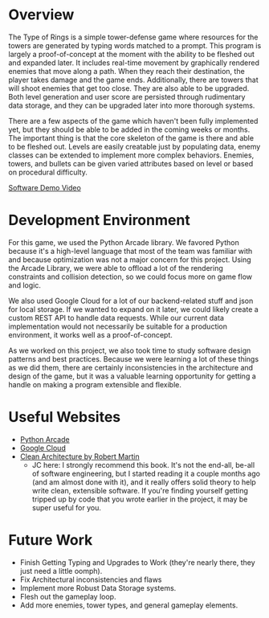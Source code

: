 # Overview

The Type of Rings is a simple tower-defense game where resources for the towers are generated by typing words matched to a prompt. This program is largely a proof-of-concept at the moment with the ability to be fleshed out and expanded later. It includes real-time movement by graphically rendered enemies that move along a path. When they reach their destination, the player takes damage and the game ends. Additionally, there are towers that will shoot enemies that get too close. They are also able to be upgraded. Both level generation and user score are persisted through rudimentary data storage, and they can be upgraded later into more thorough systems.

There are a few aspects of the game which haven't been fully implemented yet, but they should be able to be added in the coming weeks or months. The important thing is that the core skeleton of the game is there and able to be fleshed out. Levels are easily creatable just by populating data, enemy classes can be extended to implement more complex behaviors. Enemies, towers, and bullets can be given varied attributes based on level or based on procedural difficulty.

[Software Demo Video](#)

# Development Environment

For this game, we used the Python Arcade library. We favored Python because it's a high-level language that most of the team was familiar with and because optimization was not a major concern for this project. Using the Arcade Library, we were able to offload a lot of the rendering constraints and collision detection, so we could focus more on game flow and logic.

We also used Google Cloud for a lot of our backend-related stuff and json for local storage. If we wanted to expand on it later, we could likely create a custom REST API to handle data requests. While our current data implementation would not necessarily be suitable for a production environment, it works well as a proof-of-concept.

As we worked on this project, we also took time to study software design patterns and best practices. Because we were learning a lot of these things as we did them, there are certainly inconsistencies in the architecture and design of the game, but it was a valuable learning opportunity for getting a handle on making a program extensible and flexible.

# Useful Websites

* [Python Arcade](https://api.arcade.academy/en/latest/)
* [Google Cloud](https://cloud.google.com/)
* [Clean Architecture by Robert Martin](https://www.amazon.com/Clean-Architecture-Craftsmans-Software-Structure/dp/0134494164)
  * JC here: I strongly recommend this book. It's not the end-all, be-all of software engineering, but I started reading it a couple months ago (and am almost done with it), and it really offers solid theory to help write clean, extensible software. If you're finding yourself getting tripped up by code that you wrote earlier in the project, it may be super useful for you.

# Future Work

* Finish Getting Typing and Upgrades to Work (they're nearly there, they just need a little oomph).
* Fix Architectural inconsistencies and flaws
* Implement more Robust Data Storage systems.
* Flesh out the gameplay loop.
* Add more enemies, tower types, and general gameplay elements.
